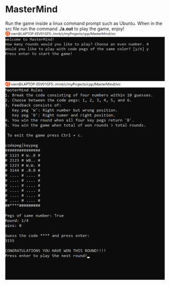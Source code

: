 <h1>MasterMind</h1>
Run the game inside a linux command prompt such as Ubuntu.
When in the src file run the command <strong>./a.out</strong> to play the game, enjoy!



<br/>


<img src="./start.png"/>
<img src="./game.png"/>
